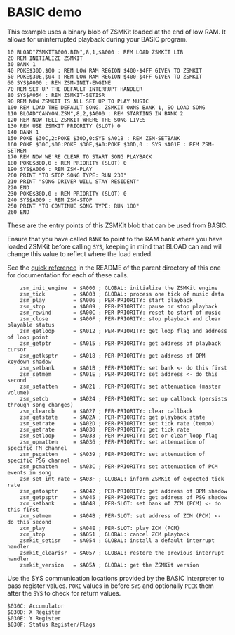# BASIC demo

This example uses a binary blob of ZSMKit loaded at the end of low RAM. It allows for uninterrupted playback during your BASIC program.

```BASIC
10 BLOAD"ZSMKITA000.BIN",8,1,$A000 : REM LOAD ZSMKIT LIB
20 REM INITIALIZE ZSMKIT
30 BANK 1
40 POKE$30D,$00 : REM LOW RAM REGION $400-$4FF GIVEN TO ZSMKIT
50 POKE$30E,$04 : REM LOW RAM REGION $400-$4FF GIVEN TO ZSMKIT
60 SYS$A000 : REM ZSM-INIT-ENGINE
70 REM SET UP THE DEFAULT INTERRUPT HANDLER
80 SYS$A054 : REM ZSMKIT-SETISR
90 REM NOW ZSMKIT IS ALL SET UP TO PLAY MUSIC
100 REM LOAD THE DEFAULT SONG. ZSMKIT OWNS BANK 1, SO LOAD SONG
110 BLOAD"CANYON.ZSM",8,2,$A000 : REM STARTING IN BANK 2
120 REM NOW TELL ZSMKIT WHERE THE SONG LIVES
130 REM USE ZSMKIT PRIORITY (SLOT) 0
140 BANK 1
150 POKE $30C,2:POKE $30D,0:SYS $A01B : REM ZSM-SETBANK
160 POKE $30C,$00:POKE $30E,$A0:POKE $30D,0 : SYS $A01E : REM ZSM-SETMEM
170 REM NOW WE'RE CLEAR TO START SONG PLAYBACK
180 POKE$30D,0 : REM PRIORITY (SLOT) 0
190 SYS$A006 : REM ZSM-PLAY
200 PRINT "TO STOP SONG TYPE: RUN 230"
210 PRINT "SONG DRIVER WILL STAY RESIDENT"
220 END
230 POKE$30D,0 : REM PRIORITY (SLOT) 0
240 SYS$A009 : REM ZSM-STOP
250 PRINT "TO CONTINUE SONG TYPE: RUN 180"
260 END

```

These are the entry points of this ZSMKit blob that can be used from BASIC.

Ensure that you have called `BANK` to point to the RAM bank where you have loaded ZSMKit before calling `SYS`, keeping in mind that BLOAD can and will change this value to reflect where the load ended.

See the [quick reference](..) in the README of the parent directory of this one for documentation for each of these calls.

```
    zsm_init_engine  = $A000 ; GLOBAL: initialize the ZSMKit engine
    zsm_tick         = $A003 ; GLOBAL: process one tick of music data
    zsm_play         = $A006 ; PER-PRIORITY: start playback
    zsm_stop         = $A009 ; PER-PRIORITY: pause or stop playback
    zsm_rewind       = $A00C ; PER-PRIORITY: reset to start of music
    zsm_close        = $A00F ; PER-PRIORITY: stop playback and clear playable status
    zsm_getloop      = $A012 ; PER-PRIORITY: get loop flag and address of loop point
    zsm_getptr       = $A015 ; PER-PRIORITY: get address of playback cursor
    zsm_getksptr     = $A018 ; PER-PRIORITY: get address of OPM keydown shadow
    zsm_setbank      = $A01B ; PER-PRIORITY: set bank <- do this first
    zsm_setmem       = $A01E ; PER-PRIORITY: set address <- do this second
    zsm_setatten     = $A021 ; PER-PRIORITY: set attenuation (master volume)
    zsm_setcb        = $A024 ; PER-PRIORITY: set up callback (persists through song changes)
    zsm_clearcb      = $A027 ; PER-PRIORITY: clear callback
    zsm_getstate     = $A02A ; PER-PRIORITY: get playback state
    zsm_setrate      = $A02D ; PER-PRIORITY: set tick rate (tempo)
    zsm_getrate      = $A030 ; PER-PRIORITY: get tick rate
    zsm_setloop      = $A033 ; PER-PRIORITY: set or clear loop flag
    zsm_opmatten     = $A036 ; PER-PRIORITY: set attenuation of specific FM channel
    zsm_psgatten     = $A039 ; PER-PRIORITY: set attenuation of specific PSG channel
    zsm_pcmatten     = $A03C ; PER-PRIORITY: set attenuation of PCM events in song
    zsm_set_int_rate = $A03F ; GLOBAL: inform ZSMKit of expected tick rate
    zsm_getosptr     = $A042 ; PER-PRIORITY: get address of OPM shadow
    zsm_getpsptr     = $A045 ; PER-PRIORITY: get address of PSG shadow
    zcm_setbank      = $A048 ; PER-SLOT: set bank of ZCM (PCM) <- do this first
    zcm_setmem       = $A04B ; PER-SLOT: set address of ZCM (PCM) <- do this second
    zcm_play         = $A04E ; PER-SLOT: play ZCM (PCM)
    zcm_stop         = $A051 ; GLOBAL: cancel ZCM playback
    zsmkit_setisr    = $A054 ; GLOBAL: install a default interrupt handler
    zsmkit_clearisr  = $A057 ; GLOBAL: restore the previous interrupt handler
    zsmkit_version   = $A05A ; GLOBAL: get the ZSMKit version

```

Use the SYS communication locations provided by the BASIC interpreter to
pass register values.  `POKE` values in before `SYS` and optionally `PEEK` them after the `SYS` to check for return values.

```
$030C: Accumulator
$030D: X Register
$030E: Y Register
$030F: Status Register/Flags
```
